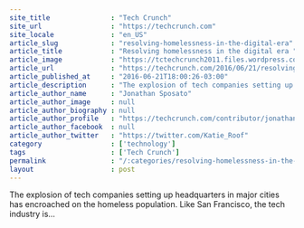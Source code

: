 ```yaml
---
site_title               : "Tech Crunch"
site_url                 : "https://techcrunch.com"
site_locale              : "en_US"
article_slug             : "resolving-homelessness-in-the-digital-era"
article_title            : "Resolving homelessness in the digital era "
article_image            : "https://tctechcrunch2011.files.wordpress.com/2016/06/gettyimages-497924082.jpg?w=764&h=400&crop=1"
article_url              : "https://techcrunch.com/2016/06/21/resolving-homelessness-in-the-digital-era/"
article_published_at     : "2016-06-21T18:00:26-03:00"
article_description      : "The explosion of tech companies setting up headquarters in major cities has encroached on the homeless population. Like San Francisco, the tech industry is..."
article_author_name      : "Jonathan Sposato"
article_author_image     : null
article_author_biography : null
article_author_profile   : "https://techcrunch.com/contributor/jonathan-sposato/"
article_author_facebook  : null
article_author_twitter   : "https://twitter.com/Katie_Roof"
category                 : ['technology']
tags                     : ['Tech Crunch']
permalink                : "/:categories/resolving-homelessness-in-the-digital-era/"
layout                   : post
---
```


The explosion of tech companies setting up headquarters in major cities has encroached on the homeless population. Like San Francisco, the tech industry is...
